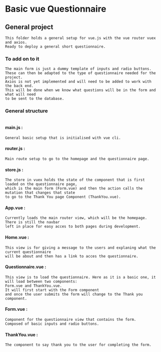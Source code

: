 # Basic vue Questionnaire

## General project
```
This folder holds a general setup for vue.js with the vue router vuex and axios.
Ready to deploy a general short questionnaire.
```

### To add on to it
```
The main form is just a dummy template of inputs and radio buttons.
These can then be adapted to the type of questionnaire needed for the project.
Axios is not yet implemented and will need to be added to work with the back end.
This will be done when we know what questions will be in the form and what will need 
to be sent to the database.
```

### General structure
```
```
#### main.js :
```
General basic setup that is initialised with vue cli.
```

#### router.js :
```
Main route setup to go to the homepage and the questionnaire page.
```

#### store.js :
```
The store in vuex holds the state of the component that is first loaded on the questionnaire page,
which is the main form (Form.vue) and then the action calls the mutation that changes that state 
to go to the Thank You page Component (ThankYou.vue).
```

#### App.vue :
```
Currently loads the main router view, which will be the homepage. There is still the navbar 
left in place for easy acces to both pages during development.
```

#### Home.vue :
```
This view is for giving a message to the users and explaning what the current questionnaire
will be about and then has a link to acces the questionnaire.
```

#### Questionnaire.vue :
```
This view is to load the questionnaire. Here as it is a basic one, it will load between two components: 
Form.vue and ThankYou.vue.
It will first start with the Form component 
and once the user submits the form will change to the Thank you component.
```

#### Form.vue :
```
Component for the questionnaire view that contains the form.
Composed of basic inputs and radio buttons.
```

#### ThankYou.vue :
```
The component to say thank you to the user for completing the form.
